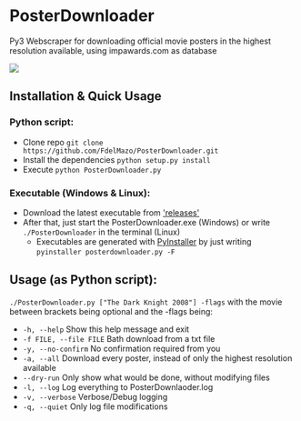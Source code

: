 # PosterDownloader
Py3 Webscraper for downloading official movie posters in the highest resolution available, using impawards.com as database

<a href='https://asciinema.org/a/262714'><img src='https://i.imgur.com/E0Bpd1B.gif'></a>

## Installation & Quick Usage

### Python script:
* Clone repo `git clone https://github.com/FdelMazo/PosterDownloader.git`
* Install the dependencies `python setup.py install`
* Execute `python PosterDownloader.py`

### Executable (Windows & Linux):
* Download the latest executable from ['releases'](https://github.com/FdelMazo/PosterDownloader/releases/latest)
* After that, just start the PosterDownloader.exe (Windows) or write `./PosterDownloader` in the terminal (Linux)
    * Executables are generated with [PyInstaller](http://www.pyinstaller.org/) by just writing `pyinstaller posterdownloader.py -F`

## Usage (as Python script):

`./PosterDownloader.py ["The Dark Knight 2008"] -flags` with the movie between brackets being optional and the -flags being:

* `-h, --help`            Show this help message and exit
* `-f FILE, --file FILE`  Bath download from a txt file
* `-y, --no-confirm`      No confirmation required from you
* `-a, --all`             Download every poster, instead of only the highest resolution available
* `--dry-run`             Only show what would be done, without modifying files
* `-l, --log`             Log everything to PosterDownlaoder.log
* `-v, --verbose`         Verbose/Debug logging
* `-q, --quiet`           Only log file modifications